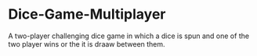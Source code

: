 # Dice-Game-Multiplayer
A two-player challenging dice game in which a dice is spun and one of the two player wins or the it is draaw between them.
